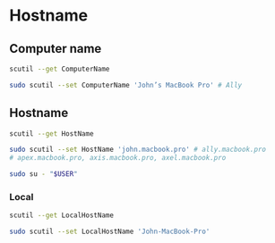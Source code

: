 # Hostname

## Computer name

```sh
scutil --get ComputerName
```

```sh
sudo scutil --set ComputerName 'John’s MacBook Pro' # Ally
```

## Hostname

```sh
scutil --get HostName
```

```sh
sudo scutil --set HostName 'john.macbook.pro' # ally.macbook.pro
# apex.macbook.pro, axis.macbook.pro, axel.macbook.pro
```

```sh
sudo su - "$USER"
```

### Local

```sh
scutil --get LocalHostName
```

```sh
sudo scutil --set LocalHostName 'John-MacBook-Pro'
```
